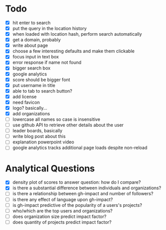 # Todo

- [x] hit enter to search
- [x] put the query in the location history
- [x] when loaded with location hash, perform search automatically
- [x] get a domain, probably
- [x] write about page
- [x] choose a few interesting defaults and make them clickable
- [x] focus input in text box
- [x] error response if name not found
- [x] bigger search box
- [x] google analytics
- [x] score should be bigger font
- [x] put username in title
- [x] able to tab to search button?
- [x] add license
- [x] need favicon
- [x] logo? basically...
- [x] add organizations
- [ ] lowercase all names so case is insensitive
- [ ] use github API to retrieve other details about the user
- [ ] leader boards, basically
- [ ] write blog post about this
- [ ] explanation powerpoint video
- [ ] google analytics tracks additional page loads despite non-reload

# Analytical Questions

- [x] density plot of scores to answer question: how do I compare?
- [x] is there a substantial difference between individuals and organizations?
- [ ] is there a relationship between gh-impact and number of followers?
- [ ] is there any effect of language upon gh-impact?
- [ ] is gh-impact predictive of the popularity of a users's projects?
- [ ] who/which are the top users and organizations?
- [ ] does organization size predict impact factor?
- [ ] does quantity of projects predict impact factor?
